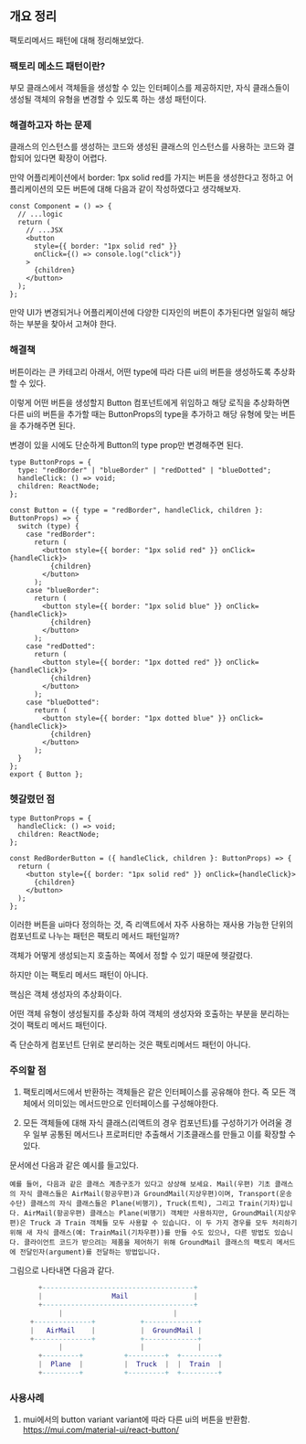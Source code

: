 ## 개요 정리

팩토리메서드 패턴에 대해 정리해보았다.

### 팩토리 메소드 패턴이란?

부모 클래스에서 객체들을 생성할 수 있는 인터페이스를 제공하지만, 자식 클래스들이 생성될 객체의 유형을 변경할 수 있도록 하는 생성 패턴이다.

### 해결하고자 하는 문제

클래스의 인스턴스를 생성하는 코드와 생성된 클래스의 인스턴스를 사용하는 코드와 결합되어 있다면 확장이 어렵다.

만약 어플리케이션에서 border: 1px solid red를 가지는 버튼을 생성한다고 정하고 어플리케이션의 모든 버튼에 대해 다음과 같이 작성하였다고 생각해보자.

```tsx
const Component = () => {
  // ...logic
  return (
    // ...JSX
    <button
      style={{ border: "1px solid red" }}
      onClick={() => console.log("click")}
    >
      {children}
    </button>
  );
};
```

만약 UI가 변경되거나 어플리케이션에 다양한 디자인의 버튼이 추가된다면 일일히 해당하는 부분을 찾아서 고쳐야 한다.

### 해결책

버튼이라는 큰 카테고리 아래서, 어떤 type에 따라 다른 ui의 버튼을 생성하도록 추상화할 수 있다.

이렇게 어떤 버튼을 생성할지 Button 컴포넌트에게 위임하고 해당 로직을 추상화하면 다른 ui의 버튼을 추가할 때는 ButtonProps의 type을 추가하고 해당 유형에 맞는 버튼을 추가해주면 된다.

변경이 있을 시에도 단순하게 Button의 type prop만 변경해주면 된다.

```tsx
type ButtonProps = {
  type: "redBorder" | "blueBorder" | "redDotted" | "blueDotted";
  handleClick: () => void;
  children: ReactNode;
};

const Button = ({ type = "redBorder", handleClick, children }: ButtonProps) => {
  switch (type) {
    case "redBorder":
      return (
        <button style={{ border: "1px solid red" }} onClick={handleClick}>
          {children}
        </button>
      );
    case "blueBorder":
      return (
        <button style={{ border: "1px solid blue" }} onClick={handleClick}>
          {children}
        </button>
      );
    case "redDotted":
      return (
        <button style={{ border: "1px dotted red" }} onClick={handleClick}>
          {children}
        </button>
      );
    case "blueDotted":
      return (
        <button style={{ border: "1px dotted blue" }} onClick={handleClick}>
          {children}
        </button>
      );
  }
};
export { Button };
```

### 헷갈렸던 점

```tsx
type ButtonProps = {
  handleClick: () => void;
  children: ReactNode;
};

const RedBorderButton = ({ handleClick, children }: ButtonProps) => {
  return (
    <button style={{ border: "1px solid red" }} onClick={handleClick}>
      {children}
    </button>
  );
};
```

이러한 버튼을 ui마다 정의하는 것, 즉 리액트에서 자주 사용하는 재사용 가능한 단위의 컴포넌트로 나누는 패턴은 팩토리 메서드 패턴일까?

객체가 어떻게 생성되는지 호출하는 쪽에서 정할 수 있기 때문에 헷갈렸다.

하지만 이는 팩토리 메서드 패턴이 아니다.

핵심은 객체 생성자의 추상화이다.

어떤 객체 유형이 생성될지를 추상화 하여 객체의 생성자와 호출하는 부분을 분리하는 것이 팩토리 메서드 패턴이다.

즉 단순하게 컴포넌트 단위로 분리하는 것은 팩토리메서드 패턴이 아니다.

### 주의할 점

1. 팩토리메서드에서 반환하는 객체들은 같은 인터페이스를 공유해야 한다. 즉 모든 객체에서 의미있는 메서드만으로 인터페이스를 구성해야한다.

2. 모든 객체들에 대해 자식 클래스(리액트의 경우 컴포넌트)를 구성하기가 어려울 경우 일부 공통된 메서드나 프로퍼티만 추출해서 기초클래스를 만들고 이를 확장할 수 있다.

문서에선 다음과 같은 예시를 들고있다.

```
예를 들어, 다음과 같은 클래스 계층구조가 있다고 상상해 보세요. Mail​(우편) 기초 클래스의 자식 클래스들은 Air­Mail​(항공우편)​과 Ground­Mail​(지상우편)​이며, Transport​(운송수단) 클래스의 자식 클래스들은 Plane​(비행기), Truck​(트럭), 그리고 Train​(기차)​입니다. Air­Mail​(항공우편) 클래스는 Plane​(비행기) 객체만 사용하지만, Ground­Mail​(지상우편)​은 Truck 과 Train 객체들 모두 사용할 수 있습니다. 이 두 가지 경우를 모두 처리하기 위해 새 자식 클래스​(예: Train­Mail​(기차우편))​를 만들 수도 있으나, 다른 방법도 있습니다. 클라이언트 코드가 받으려는 제품을 제어하기 위해 Ground­Mail 클래스의 팩토리 메서드에 전달인자​(argument)​를 전달하는 방법입니다.
```

그림으로 나타내면 다음과 같다.

```lua
       +-------------------------------------+
       |                 Mail                |
       +-------------------------------------+
            |                           |
     +--------------+           +-------------+
     |   AirMail    |           |  GroundMail |
     +--------------+           +-------------+
            |                   |             |
       +---------+          +---------+  +---------+
       |  Plane  |          |  Truck  |  |  Train  |
       +---------+          +---------+  +---------+
```

### 사용사례

1. mui에서의 button variant
   variant에 따라 다른 ui의 버튼을 반환함.
   https://mui.com/material-ui/react-button/
